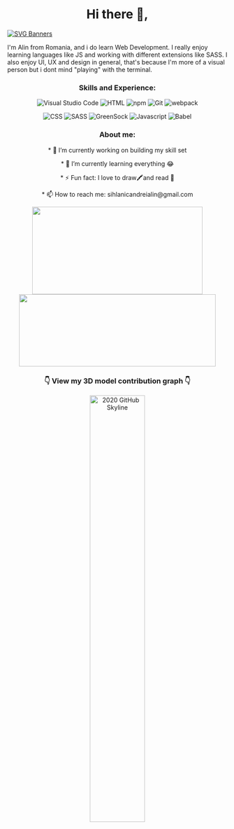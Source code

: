 

<h1 align="center"> Hi there 👋, </h1>

[![SVG Banners](https://svg-banners.vercel.app/api?type=luminance&text1={Design:%20✏️,%20Development:%20🖥️}&width=1200&height=350)](https://github.com/Akshay090/svg-banners)


I'm Alin from Romania, and i do learn Web Development. I really enjoy learning languages like JS and working with different extensions like SASS. I also enjoy UI, UX and design in general, that's because I'm more of a visual person but  i dont mind "playing" with the terminal.




 <h3 align="center">Skills and Experience:</h3>
 <p align="center" width="100%">
     <img src="https://img.shields.io/static/v1?message=Visual Studio Code&logo=Visual Studio Code&labelColor=5c5a5c&color=007ACC&logoColor=007ACC&label=%20&style=plastic" alt="Visual Studio Code"> 
  <img src="https://img.shields.io/static/v1?message=HTML5&logo=HTML5&labelColor=5c5a5c&color=E34F26&logoColor=E34F26&label=%20&style=plastic" alt="HTML" >
  <img src="https://img.shields.io/static/v1?message=npm&logo=npm&labelColor=5c5a5c&color=CB3837&logoColor=CB3837&label=%20&style=plastic" alt="npm">
  <img src="https://img.shields.io/static/v1?message=Git&logo=Git&labelColor=5c5c5c&color=F05032&logoColor=F05032&label=%20&style=plastic" alt="Git">
   <img src="https://img.shields.io/static/v1?message=Webpack&logo=Webpack&labelColor=5c5a5c&color=8DD6F9&logoColor=8DD6F9&label=%20&style=plastic" alt="webpack"> 

  
  <p align="center" width="100%">
   <img src="https://img.shields.io/static/v1?message=css3&logo=css3&labelColor=5c5c5c&color=1182c3&logoColor=white&label=%20&style=plastic" alt="CSS">
   <img src="https://img.shields.io/static/v1?message=Sass&logo=Sass&labelColor=5c5a5c&color=ff69b4&logoColor=CC6699&label=%20&style=plastic" alt="SASS">
  <img src="https://img.shields.io/static/v1?message=GreenSock&logo=GreenSock&labelColor=5c5a5c&color=88CE02&logoColor=88CE02&label=%20&style=plastic " alt="GreenSock">
  <img src="https://img.shields.io/static/v1?message=JavaScript&logo=JavaScript&labelColor=5c5a5c&color=FEDD00&logoColor=FEDD00&label=%20&style=plastic" alt="Javascript">   
  <img src="https://img.shields.io/static/v1?message=Babel&logo=Babel&labelColor=5c5a5c&color=F9DC3E&logoColor=F9DC3E&label=%20&style=plastic" alt="Babel"> 
   </p>

<h3 align="center">About me: </h3>

<div align="center">
 <p>* 🔭 I’m currently working on building my skill set </p>
<p>* 🌱 I’m currently learning everything 😂 </p>
<p>* ⚡ Fun fact: I love to draw🖍️and read 📖 </p> 
<p>* 📫 How to reach me: sihlanicandreialin@gmail.com  </p>
</div>

<p align="center" width="50%">
<a href="https://github.com/anuraghazra/github-readme-stats">
  <img align="center"  width="390" height= "200" src="https://github-readme-stats.vercel.app/api?username=Tenclop&show_icons=true&theme=tokyonight" />
</a>
<a href="https://github.com/anuraghazra/github-readme-stats">
  <img align="center" width="450" height= "165" src="https://github-readme-stats.vercel.app/api/top-langs/?username=Tenclop&show_icons=true&theme=tokyonight&layout=compact" />
</a>
 </p>
 
  <h3 align="center" width="50%">👇 View my 3D model contribution graph 👇</h3>
 
<p align="center" width="50%">
<a href="https://skyline.github.com/tenclop/2022" title="2021 GitHub Skyline" align="center" width="100%" >
 <img width="50%"
        src="https://user-images.githubusercontent.com/34941191/172058505-0feffc9f-1d4a-44b1-bf84-653992c631fd.png"
        alt="2020 GitHub Skyline"/>
 </a>
 </p>
 

